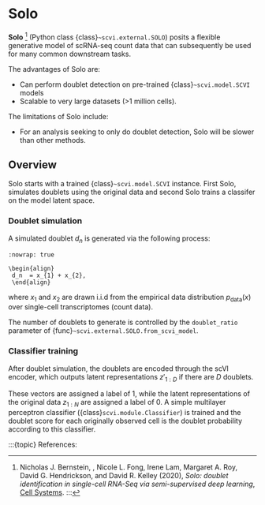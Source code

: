 # Solo

**Solo** [^ref1] (Python class {class}`~scvi.external.SOLO`) posits a flexible generative model of scRNA-seq count data that can subsequently
be used for many common downstream tasks.

The advantages of Solo are:

- Can perform doublet detection on pre-trained {class}`~scvi.model.SCVI` models
- Scalable to very large datasets (>1 million cells).

The limitations of Solo include:

- For an analysis seeking to only do doublet detection, Solo will be slower than other methods.

## Overview

Solo starts with a trained {class}`~scvi.model.SCVI` instance. First Solo, simulates doublets using
the original data and second Solo trains a classifer on the model latent space.

### Doublet simulation

A simulated doublet $d_n$ is generated via the following process:

```{math}
:nowrap: true

\begin{align}
 d_n  = x_{1} + x_{2},
 \end{align}
```

where $x_{1}$ and $x_{2}$ are drawn i.i.d from the
empirical data distribution $p_{\textrm{data}}(x)$ over single-cell
transcriptomes (count data).

The number of doublets to generate is controlled by the `doublet_ratio` parameter of
{func}`~scvi.external.SOLO.from_scvi_model`.

### Classifier training

After doublet simulation, the doublets are encoded through the scVI encoder, which outputs latent
representations $z'_{1:D}$ if there are $D$ doublets.

These vectors are assigned a label of 1, while the latent representations of the original data $z_{1:N}$ are
assigned a label of 0. A simple multilayer perceptron classifier ({class}`scvi.module.Classifier`) is trained
and the doublet score for each originally observed cell is the doublet probability according to this classifier.

:::{topic} References:
[^ref1]: Nicholas J. Bernstein, , Nicole L. Fong, Irene Lam, Margaret A. Roy, David G. Hendrickson, and David R. Kelley (2020),
    *Solo: doublet identification in single-cell RNA-Seq via semi-supervised deep learning*,
    [Cell Systems](https://www.sciencedirect.com/science/article/pii/S2405471220301952).
:::
